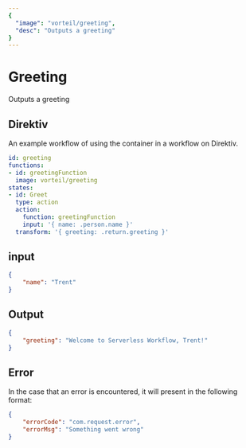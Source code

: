 ```yaml
---
{
  "image": "vorteil/greeting",
  "desc": "Outputs a greeting"
}
---
```


# Greeting

Outputs a greeting

## Direktiv

An example workflow of using the container in a workflow on Direktiv.

```yaml
id: greeting
functions: 
- id: greetingFunction
  image: vorteil/greeting
states:
- id: Greet
  type: action
  action:
    function: greetingFunction
    input: '{ name: .person.name }'
  transform: '{ greeting: .return.greeting }'
```

## input

```json
{
    "name": "Trent"
}
```

## Output

```json
{
    "greeting": "Welcome to Serverless Workflow, Trent!"
}
```

## Error

In the case that an error is encountered, it will present in the following format:

```json
{
    "errorCode": "com.request.error",
    "errorMsg": "Something went wrong"
}
```